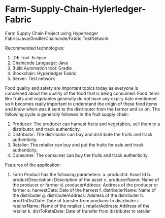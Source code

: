 # Farm-Supply-Chain-Hylerledger-Fabric
Farm Supply Chain Project using Hyperledger Fabric/Java/Gradle/Chaincode/Fabric TestNetwork

Recommended technologies:
1.	IDE Tool: Eclipse
2.	Chaincode Language: Java
3.	Build Automation tool: Gradle
4.	Blockchain: Hyperledger Fabric
5.	Server: Test network

Food quality and safety are important topics today as everyone is concerned about the quality of the food that is being consumed. 
Food items like fruits and vegetables generally do not have any expiry date mentioned so it becomes really important to understand the origin of these food items and know when was it sent to the distributor from the farmer and so on. The following cycle is generally followed in the fruit supply chain:
1.	Producer: The producer can harvest fruits and vegetables, sell them to a distributor, and track authenticity.
2.	Distributor: The distributor can buy and distribute the fruits and track authenticity.
3.	Retailer: The retailer can buy and put the fruits for sale and track authenticity.
4.	Consumer: The consumer can buy the fruits and track authenticity.

Features of the application:
1.	Farm Product has the following parameters:
a.	productId: Asset Id
b.	productDescription: Description of the asset
c.	producerName: Name of the producer or farmer
d.	producerAddress: Address of the producer or farmer
e.	harvestDate: Date of the harvest
f.	distributerName: Name of the distributer
g.	distributerAddress: Address of the distributer
h.	prodToDistDate: Date of transfer from producer to distributer
i.	retailerName: Name of the retailer
j.	retailerAddress: Address of the retailer 
k.	distToRetaDate: Date of transfer from distributer to retailer
